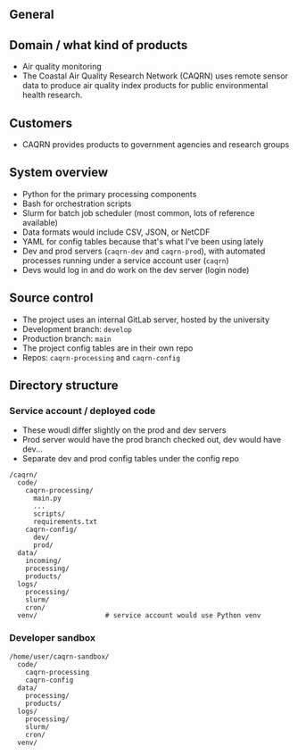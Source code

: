 General
---



## Domain / what kind of products

- Air quality monitoring
- The Coastal Air Quality Research Network (CAQRN) uses remote sensor data to produce air quality index products for public environmental health research.

## Customers

- CAQRN provides products to government agencies and research groups

## System overview

- Python for the primary processing components
- Bash for orchestration scripts
- Slurm for batch job scheduler (most common, lots of reference available)
- Data formats would include CSV, JSON, or NetCDF
- YAML for config tables because that's what I've been using lately
- Dev and prod servers (`caqrn-dev` and `caqrn-prod`), with automated processes running under a service account user (`caqrn`)
- Devs would log in and do work on the dev server (login node)

## Source control

- The project uses an internal GitLab server, hosted by the university
- Development branch: `develop`
- Production branch: `main`
- The project config tables are in their own repo
- Repos: `caqrn-processing` and `caqrn-config`

## Directory structure

### Service account / deployed code

- These woudl differ slightly on the prod and dev servers
- Prod server would have the prod branch checked out, dev would have dev...
- Separate dev and prod config tables under the config repo

```
/caqrn/
  code/
    caqrn-processing/
      main.py
      ...
      scripts/
      requirements.txt
    caqrn-config/
      dev/
      prod/
  data/
    incoming/
    processing/
    products/
  logs/
    processing/
    slurm/
    cron/
  venv/                 # service account would use Python venv
```

### Developer sandbox 

```
/home/user/caqrn-sandbox/
  code/
    caqrn-processing
    caqrn-config
  data/
    processing/
    products/
  logs/
    processing/
    slurm/
    cron/
  venv/
```
